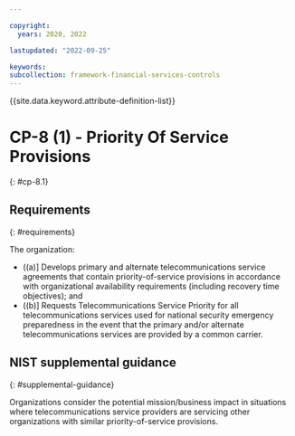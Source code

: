 ```yaml
---

copyright:
  years: 2020, 2022

lastupdated: "2022-09-25"

keywords: 
subcollection: framework-financial-services-controls
---
```


{{site.data.keyword.attribute-definition-list}}

         
# CP-8 (1) - Priority Of Service Provisions
{: #cp-8.1}

## Requirements
{: #requirements}

The organization:

- ((a)\] Develops primary and alternate telecommunications service agreements that contain priority-of-service provisions in accordance with organizational availability requirements (including recovery time objectives); and
- ((b)\] Requests Telecommunications Service Priority for all telecommunications services used for national security emergency preparedness in the event that the primary and/or alternate telecommunications services are provided by a common carrier.

## NIST supplemental guidance
{: #supplemental-guidance}

Organizations consider the potential mission/business impact in situations where telecommunications service providers are servicing other organizations with similar priority-of-service provisions.



